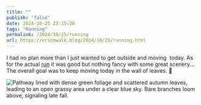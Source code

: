 ```yaml
---
title: ""
publish: "false"
date: 2024-10-25 22:15:28
tags: "Running"
permalink: /2024/10/25/running
url: https://ericmwalk.blog/2024/10/25/running.html
---
```


I had no plan more than I just wanted to get outside and moving  today. As for the actual [run](https://strava.com/activities/12743667122) it was good but nothing fancy with some great scenery... The overall goal was to keep moving today in the wall of leaves. 🍂

![Pathway lined with dense green foliage and scattered autumn leaves, leading to an open grassy area under a clear blue sky. Bare branches loom above, signaling late fall.](https://ericmwalk.blog/uploads/2024/img-0570.jpeg)